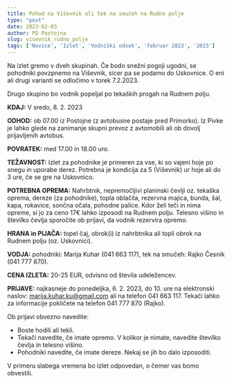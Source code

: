 ```yaml
---
title: Pohod na Viševnik ali tek na smučeh na Rudno polje  
type: "post"
date: 2023-02-03
author: PD Postojna
slug: visevnik_rudno_polje
tags: ['Novice', 'Izlet', 'Vodniški odsek', 'februar 2023', '2023']
---
```



Na izlet gremo v dveh skupinah. Če bodo snežni pogoji ugodni, se pohodniki povzpnemo na Viševnik, sicer pa se podamo do Uskovnice. O eni ali drugi varianti se odločimo v torek 7.2.2023.

Drugo skupino bo vodnik popeljal po tekaških progah na Rudnem polju.

**KDAJ:** V sredo, 8. 2. 2023

**ODHOD:** ob 07.00 iz Postojne (z avtobusne postaje pred Primorko). Iz Pivke je lahko glede na zanimanje skupni prevoz z avtomobili ali ob dovolj prijavljenih avtobus.

**POVRATEK:** med 17.00 in 18.00 uro.

**TEŽAVNOST:** Izlet za pohodnike je primeren za vse, ki so vajeni hoje po snegu in uporabe derez. Potrebna je kondicija za 5 (Viševnik) ur hoje ali do 3 ure, če se gre na Uskovnico.

**POTREBNA OPREMA:** Nahrbtnik, nepremočljivi planinski čevlji oz. tekaška oprema, dereze (za pohodnike), topla oblačila, rezervna majica, bunda, šal, kapa, rokavice, sončna očala, pohodne palice.
Kdor želi teči in nima opreme, si jo za ceno 17€ lahko izposodi na Rudnem polju. Telesno višino in številko čevlja sporočite ob prijavi, da vodnik rezervira opremo.

**HRANA in PIJAČA:** topel čaj, obrok(i) iz nahrbtnika ali topli obrok na Rudnem polju (oz. Uskovnici).

**VODJA:** pohodniki: Marija Kuhar (041 663 117), tek na smučeh: Rajko Česnik (041 777 870).

**CENA IZLETA:** 20-25 EUR, odvisno od števila udeležencev.

**PRIJAVE:** najkasneje do ponedeljka, 6. 2. 2023, do 10. ure na elektronski naslov: marija.kuhar.ku@gmail.com ali na telefon 041 663 117. Tekači lahko za informacije pokličete na telefon 041 777 870 (Rajko).

Ob prijavi obvezno navedite:

- Boste hodili ali tekli.
- Tekači navedite, če imate opremo. V kolikor je nimate, navedite številko čevlja in telesno višino.
- Pohodniki navedite, če imate dereze. Nekaj se jih bo dalo izposoditi.

V primeru slabega vremena bo izlet odpovedan, o čemer vas bomo obvestili.
